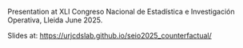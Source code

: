 Presentation at XLI Congreso Nacional de Estadística e Investigación Operativa,
Lleida June 2025.

Slides at: <https://urjcdslab.github.io/seio2025_counterfactual/>
